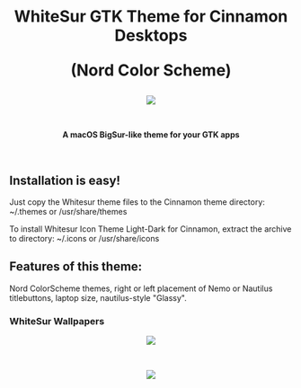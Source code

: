 <h1 align="center"> WhiteSur GTK Theme for Cinnamon Desktops  
  
  (Nord Color Scheme)</h1>
<p align="center"> <img src="https://github.com/vinceliuice/WhiteSur-gtk-theme/blob/pictures/pictures/macbook.png"/> </p>

<br>
<p align="center"> <b> A macOS BigSur-like theme for your GTK apps </b> </p>
<br>

## Installation is easy!

Just copy the Whitesur theme files to the Cinnamon theme directory:  ~/.themes  or  /usr/share/themes

To install Whitesur Icon Theme Light-Dark for Cinnamon, extract the archive to directory:  ~/.icons  or  /usr/share/icons

</details>

## Features of this theme:

Nord ColorScheme themes, right or left placement of Nemo or Nautilus titlebuttons, laptop size, nautilus-style "Glassy".

### WhiteSur Wallpapers
<p align="center"> <a href="https://github.com/vinceliuice/WhiteSur-wallpapers">
  <img class="image" src="https://github.com/vinceliuice/WhiteSur-gtk-theme/blob/pictures/pictures/wallpaper.gif"/>
</a> </p>
<br>
<p align="center"> <a href="https://github.com/vinceliuice/WhiteSur-wallpapers">
  <img src="https://github.com/vinceliuice/WhiteSur-gtk-theme/blob/pictures/pictures/download-button.svg"/>
</a> </p>
<br>
